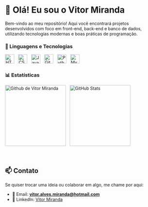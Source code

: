 # 👋 Olá! Eu sou o Vitor Miranda 

Bem-vindo ao meu repositório! Aqui você encontrará projetos desenvolvidos com foco em front-end, back-end e banco de dados, utilizando tecnologias modernas e boas práticas de programação.

### 🤖 Linguagens e Tecnologias

<img align="left" alt="HTML" title="HTML" width="30px" style="padding-right: 10px;" src="https://cdn.jsdelivr.net/gh/devicons/devicon@latest/icons/html5/html5-original.svg" />
<img align="left" alt="CSS" title="CSS" width="30px" style="padding-right: 10px;" src="https://cdn.jsdelivr.net/gh/devicons/devicon@latest/icons/css3/css3-original.svg" />
<img align="left" alt="JavaScript" title="JavaScript" width="30px" style="padding-right: 10px;" src="https://cdn.jsdelivr.net/gh/devicons/devicon@latest/icons/javascript/javascript-original.svg" />
<img align="left" alt="Git" title="Git" width="30px" style="padding-right: 10px;" src="https://cdn.jsdelivr.net/gh/devicons/devicon@latest/icons/git/git-original.svg" />
<img align="left" alt="Python" title="Python" width="30px" style="padding-right: 10px;" src="https://cdn.jsdelivr.net/gh/devicons/devicon@latest/icons/python/python-original.svg" />
<img align="left" alt="MySQL" title="MySQL" width="30px" style="padding-right: 10px;" src="https://cdn.jsdelivr.net/gh/devicons/devicon@latest/icons/mysql/mysql-original-wordmark.svg" />

<br/>
<br/>

### 📊 Estatísticas

<img align="left" alt="Github de Vitor Miranda" height="200px" style="padding-right: 10px;" src="https://github-readme-stats.vercel.app/api?username=vitormiranda-dev&show_icons=true&theme=dark&include_all_commits=true&locale=pt-br" />

<img align="left" alt="GitHub Stats" height="200px" style="padding-right: 10px;" src="https://github-readme-stats.vercel.app/api/top-langs/?username=vitormiranda-dev&show_icons=true&theme=dark&custom_title=Tecnologias" />

<br/>
<br/>
<br/>
<br/>
<br/>
<br/>
<br/>
<br/>
<br/>
<br/>
<br/>
<br/>
<br/>
<br/>

## 📫 Contato
Se quiser trocar uma ideia ou colaborar em algo, me chame por aqui:

- 📧 Email: **vitor.alves.miranda@hotmail.com**
- 💼 LinkedIn: [Vitor Miranda](https://linkedin.com/in/vitor-miranda-b38644300)


 
   





